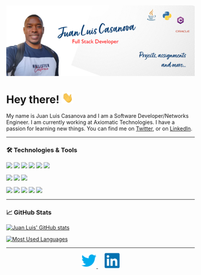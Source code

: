 ![Header](https://github.com/juanluiscr27/juanluiscr27/blob/main/header.png "Header")
<!-- Summary -->
# Hey there! <img src="https://github.com/juanluiscr27/juanluiscr27/blob/main/wave.gif" width="30px" height="30px" />
My name is Juan Luis Casanova and I am a Software Developer/Networks Engineer. I am currently working at Axiomatic Technologies. I have a passion for learning new things. You can find me on [Twitter](https://twitter.com/juanluiscr27), or on [LinkedIn](https://www.linkedin.com/in/juanluiscasanovar).

---
### &#x1F6E0; Technologies & Tools
<!-- Progaming Languages -->
<p>
 <img src="https://img.shields.io/badge/Python-3776AB?style=for-the-badge&logo=python&logoColor=white" />
 <img src="https://img.shields.io/badge/Java-ED8B00?style=for-the-badge&logo=java&logoColor=white" />
 <img src="https://img.shields.io/badge/C%23-823085?style=for-the-badge&logo=c-sharp&logoColor=white" />
 <img src="https://img.shields.io/badge/JavaScript-323330?style=for-the-badge&logo=javascript&logoColor=F7DF1E" />
 <img src="https://img.shields.io/badge/ORACLE-C74634?style=for-the-badge&logo=oracle&logoColor=white" />
 <img src="https://img.shields.io/badge/MySQL-00758F?style=for-the-badge&logo=mysql&logoColor=F29111" />
</p>
<!-- Frameworks and Libraries -->
<p>
 <img src="https://img.shields.io/badge/.NET-512BD4?style=for-the-badge&logo=dotnet&logoColor=white" />
 <img src="https://img.shields.io/badge/Django-092E20?style=for-the-badge&logo=django&logoColor=white" />
 <img src="https://img.shields.io/badge/Flask-000000?style=for-the-badge&logo=flask&logoColor=white" />
</p>
<!-- Editors -->
<p>
 <img src="https://img.shields.io/badge/Visual_Studio_Code-0078D4?style=for-the-badge&logo=visual%20studio%20code&logoColor=white" />
 <img src="https://img.shields.io/badge/IntelliJ_IDEA-white?style=for-the-badge&logo=intellij-idea&logoColor=white&color=087CFA" />
 <img src="https://img.shields.io/badge/PyCharm-white?style=for-the-badge&logo=pycharm&logoColor=white&color=FCF84A" />
 <img src="https://img.shields.io/badge/Visual_Studio-5C2D91?style=for-the-badge&logo=visual%20studio&logoColor=white" />
 <img src="https://img.shields.io/badge/Docker-white?style=for-the-badge&logo=docker&logoColor=white&color=2496ED" />
</p>

---
<!-- GitHub Stats and Most used Languages -->
### &#x1f4c8; GitHub Stats

[![Juan Luis' GitHub stats](https://github-readme-stats.vercel.app/api?username=juanluiscr27&show_icons=true&theme=prussian)](https://github.com/juanluiscr27/juanluiscr27/README.md)

[![Most Used Languages](https://github-readme-stats.vercel.app/api/top-langs/?username=juanluiscr27&langs_count=4&theme=prussian)](https://github.com/juanluiscr27/juanluiscr27/README.md)

-----
<!-- Social -->
<p align='center'>
<a href="https://twitter.com/juanluiscr27">
 <img height="40" src="https://github.com/juanluiscr27/juanluiscr27/blob/main/twitter.svg">
</a>&emsp;
<a href="https://www.linkedin.com/in/juanluiscasanovar">
 <img height="40" src="https://github.com/juanluiscr27/juanluiscr27/blob/main/linkedin.svg">
</a>
</p>
